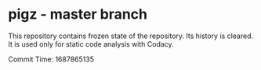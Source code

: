 # pigz - master branch

This repository contains frozen state of the repository.
Its history is cleared. It is used only for static code
analysis with Codacy.

Commit Time: 1687865135